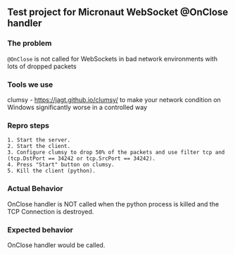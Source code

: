 ## Test project for Micronaut WebSocket @OnClose handler
### The problem
`@OnClose` is not called for WebSockets in bad network environments with lots of dropped packets

### Tools we use
clumsy - https://jagt.github.io/clumsy/ to make your network condition on Windows significantly worse in a controlled way

### Repro steps

```
1. Start the server.
2. Start the client.
3. Configure clumsy to drop 50% of the packets and use filter tcp and (tcp.DstPort == 34242 or tcp.SrcPort == 34242).
4. Press "Start" button on clumsy.
5. Kill the client (python).
```

### Actual Behavior
OnClose handler is NOT called when the python process is killed and the TCP Connection is destroyed.

### Expected behavior
OnClose handler would be called.



